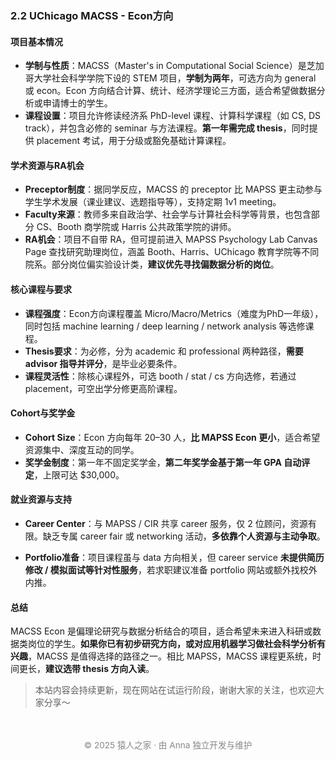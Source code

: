 ### 2.2 UChicago MACSS - Econ方向

####  项目基本情况
- **学制与性质**：MACSS（Master's in Computational Social Science）是芝加哥大学社会科学学院下设的 STEM 项目，**学制为两年**，可选方向为 general 或 econ。Econ 方向结合计算、统计、经济学理论三方面，适合希望做数据分析或申请博士的学生。
- **课程设置**：项目允许修读经济系 PhD-level 课程、计算科学课程（如 CS, DS track），并包含必修的 seminar 与方法课程。**第一年需完成 thesis**，同时提供 placement 考试，用于分级或豁免基础计算课程。

####  学术资源与RA机会

- **Preceptor制度**：据同学反应，MACSS 的 preceptor 比 MAPSS 更主动参与学生学术发展（课业建议、选题指导等），支持定期 1v1 meeting。
- **Faculty来源**：教师多来自政治学、社会学与计算社会科学等背景，也包含部分 CS、Booth 商学院或 Harris 公共政策学院的讲师。
- **RA机会**：项目不自带 RA，但可提前进入 MAPSS Psychology Lab Canvas Page 查找研究助理岗位，涵盖 Booth、Harris、UChicago 教育学院等不同院系。部分岗位偏实验设计类，**建议优先寻找偏数据分析的岗位**。

####  核心课程与要求

- **课程强度**：Econ方向课程覆盖 Micro/Macro/Metrics（难度为PhD一年级），同时包括 machine learning / deep learning / network analysis 等选修课程。
- **Thesis要求**：为必修，分为 academic 和 professional 两种路径，**需要 advisor 指导并评分**，是毕业必要条件。
- **课程灵活性**：除核心课程外，可选 booth / stat / cs 方向选修，若通过 placement，可空出学分修更高阶课程。

####  Cohort与奖学金

- **Cohort Size**：Econ 方向每年 20–30 人，**比 MAPSS Econ 更小**，适合希望资源集中、深度互动的同学。
- **奖学金制度**：第一年不固定奖学金，**第二年奖学金基于第一年 GPA 自动评定**，上限可达 $30,000。

####  就业资源与支持

- **Career Center**：与 MAPSS / CIR 共享 career 服务，仅 2 位顾问，资源有限。缺乏专属 career fair 或 networking 活动，**多依靠个人资源与主动争取**。

- **Portfolio准备**：项目课程虽与 data 方向相关，但 career service **未提供简历修改 / 模拟面试等针对性服务**，若求职建议准备 portfolio 网站或额外找校外内推。

#### 总结
 
MACSS Econ 是偏理论研究与数据分析结合的项目，适合希望未来进入科研或数据类岗位的学生。**如果你已有初步研究方向，或对应用机器学习做社会科学分析有兴趣**，MACSS 是值得选择的路径之一。相比 MAPSS，MACSS 课程更系统，时间更长，**建议选带 thesis 方向入读**。


> 本站内容会持续更新，现在网站在试运行阶段，谢谢大家的关注，也欢迎大家分享～


<p style="font-size: 0.85rem; color: #888; text-align: center; margin-top: 3rem;">
© 2025 猿人之家 · 由 Anna 独立开发与维护 
</p>

